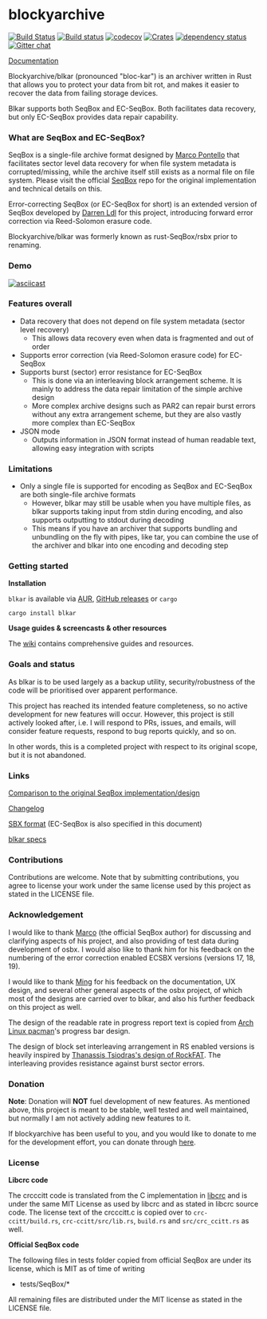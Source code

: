 # blockyarchive

[![Build Status](https://travis-ci.org/darrenldl/blockyarchive.svg?branch=master)](https://travis-ci.org/darrenldl/blockyarchive)
[![Build status](https://ci.appveyor.com/api/projects/status/i4dxpldp4t312gtv?svg=true)](https://ci.appveyor.com/project/darrenldl/blockyarchive)
[![codecov](https://codecov.io/gh/darrenldl/blockyarchive/branch/master/graph/badge.svg)](https://codecov.io/gh/darrenldl/blockyarchive)
[![Crates](https://img.shields.io/crates/v/blkar.svg)](https://crates.io/crates/blkar)
[![dependency status](https://deps.rs/repo/github/darrenldl/blockyarchive/status.svg)](https://deps.rs/repo/github/darrenldl/blockyarchive)
[![Gitter chat](https://badges.gitter.im/blockyarchive/gitter.png)](https://gitter.im/blockyarchive/community)

[Documentation](https://github.com/darrenldl/blockyarchive/wiki)

Blockyarchive/blkar (pronounced "bloc-kar") is an archiver written in Rust that allows you to protect your data from bit rot, and makes it easier to recover the data from failing storage devices.

Blkar supports both SeqBox and EC-SeqBox. Both facilitates data recovery, but only EC-SeqBox provides data repair capability.

### What are SeqBox and EC-SeqBox?

SeqBox is a single-file archive format designed by [Marco Pontello](https://github.com/MarcoPon) that facilitates sector level data recovery for when file system metadata is corrupted/missing, while the archive itself still exists as a normal file on file system. Please visit the official [SeqBox](https://github.com/MarcoPon/SeqBox) repo for the original implementation and technical details on this.

Error-correcting SeqBox (or EC-SeqBox for short) is an extended version of SeqBox developed by [Darren Ldl](https://github.com/darrenldl) for this project, introducing forward error correction via Reed-Solomon erasure code.

Blockyarchive/blkar was formerly known as rust-SeqBox/rsbx prior to renaming.

### Demo

[![asciicast](https://asciinema.org/a/240491.svg)](https://asciinema.org/a/240491)

### Features overall

- Data recovery that does not depend on file system metadata (sector level recovery)
    - This allows data recovery even when data is fragmented and out of order
- Supports error correction (via Reed-Solomon erasure code) for EC-SeqBox
- Supports burst (sector) error resistance for EC-SeqBox
    - This is done via an interleaving block arrangement scheme. It is mainly to address the data repair limitation of the simple archive design
    - More complex archive designs such as PAR2 can repair burst errors without any extra arrangement scheme, but they are also vastly more complex than EC-SeqBox
- JSON mode
    - Outputs information in JSON format instead of human readable text, allowing easy integration with scripts

### Limitations

- Only a single file is supported for encoding as SeqBox and EC-SeqBox are both single-file archive formats
    - However, blkar may still be usable when you have multiple files, as blkar supports taking input from stdin during encoding, and also supports outputting to stdout during decoding
    - This means if you have an archiver that supports bundling and unbundling on the fly with pipes, like tar, you can combine the use of the archiver and blkar into one encoding and decoding step

### Getting started

**Installation**

`blkar` is available via [AUR](https://aur.archlinux.org/packages/blkar), [GitHub releases](https://github.com/darrenldl/blockyarchive/releases) or `cargo`

```
cargo install blkar
```

**Usage guides & screencasts & other resources**

The [wiki](https://github.com/darrenldl/blockyarchive/wiki) contains comprehensive guides and resources.

### Goals and status

As blkar is to be used largely as a backup utility, security/robustness of the code will be prioritised over apparent performance.

This project has reached its intended feature completeness, so no active development for new features will occur. However, this project is still actively looked after, i.e. I will respond to PRs, issues, and emails, will consider feature requests, respond to bug reports quickly, and so on.

In other words, this is a completed project with respect to its original scope, but it is not abandoned.

### Links

[Comparison to the original SeqBox implementation/design](COMPARISON.md)

[Changelog](CHANGELOG.md)

[SBX format](SBX_FORMAT.md) (EC-SeqBox is also specified in this document)

[blkar specs](BLKAR_SPECS.md)

### Contributions

Contributions are welcome. Note that by submitting contributions, you agree to license your work under the same license used by this project as stated in the LICENSE file.

### Acknowledgement

I would like to thank [Marco](https://github.com/MarcoPon) (the official SeqBox author) for discussing and clarifying aspects of his project, and also providing of test data during development of osbx. I would also like to thank him for his feedback on the numbering of the error correction enabled ECSBX versions (versions 17, 18, 19).

I would like to thank [Ming](https://github.com/mdchia/) for his feedback on the documentation, UX design, and several other general aspects of the osbx project, of which most of the designs are carried over to blkar, and also his further feedback on this project as well.

The design of the readable rate in progress report text is copied from [Arch Linux pacman](https://wiki.archlinux.org/index.php/Pacman)'s progress bar design.

The design of block set interleaving arrangement in RS enabled versions is heavily inspired by [Thanassis Tsiodras's design of RockFAT](https://www.thanassis.space/RockFAT.html). The interleaving provides resistance against burst sector errors.

### Donation

**Note**: Donation will **NOT** fuel development of new features. As mentioned above, this project is meant to be stable, well tested and well maintained, but normally I am not actively adding new features to it.

If blockyarchive has been useful to you, and you would like to donate to me for the development effort, you can donate through [here](http://ko-fi.com/darrenldl).

### License

**Libcrc code**

The crcccitt code is translated from the C implementation in [libcrc](https://github.com/lammertb/libcrc) and is under the same MIT License as used by libcrc and as stated in libcrc source code. The license text of the crcccitt.c is copied over to `crc-ccitt/build.rs`, `crc-ccitt/src/lib.rs`, `build.rs` and `src/crc_ccitt.rs` as well.

**Official SeqBox code**

The following files in tests folder copied from official SeqBox are under its license, which is MIT as of time of writing

- tests/SeqBox/*

All remaining files are distributed under the MIT license as stated in the LICENSE file.
